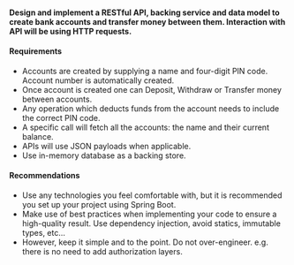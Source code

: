 #### Design and implement a RESTful API, backing service and data model to create bank accounts and transfer money between them. Interaction with API will be using HTTP requests. 
#### Requirements
- Accounts are created by supplying a name and four-digit PIN code. Account number is automatically created.
- Once account is created one can Deposit, Withdraw or Transfer money between accounts.
- Any operation which deducts funds from the account needs to include the correct PIN code.
- A specific call will fetch all the accounts: the name and their current balance.
- APIs will use JSON payloads when applicable.
- Use in-memory database as a backing store.


#### Recommendations
- Use any technologies you feel comfortable with, but it is recommended you set up
your project using Spring Boot.
- Make use of best practices when implementing your code to ensure a high-quality
result. Use dependency injection, avoid statics, immutable types, etc…
- However, keep it simple and to the point. Do not over-engineer. e.g. there is no need
to add authorization layers.

